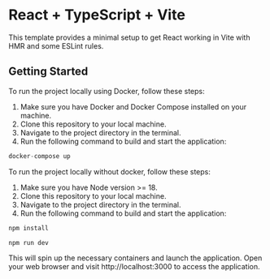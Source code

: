# React + TypeScript + Vite

This template provides a minimal setup to get React working in Vite with HMR and some ESLint rules.

## Getting Started

To run the project locally using Docker, follow these steps:

1. Make sure you have Docker and Docker Compose installed on your machine.
2. Clone this repository to your local machine.
3. Navigate to the project directory in the terminal.
4. Run the following command to build and start the application:

```js
docker-compose up
```

To run the project locally without docker, follow these steps:

1. Make sure you have Node version >= 18.
2. Clone this repository to your local machine.
3. Navigate to the project directory in the terminal.
4. Run the following command to build and start the application:

```js
npm install
```

```js
npm run dev
```

This will spin up the necessary containers and launch the application. Open your web browser and visit http://localhost:3000 to access the application.

